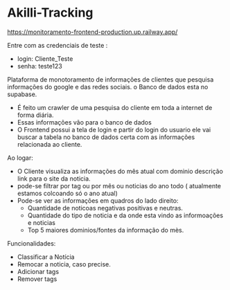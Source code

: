 # Akilli-Tracking

https://monitoramento-frontend-production.up.railway.app/

Entre com as credenciais de teste :
- login: Cliente_Teste
- senha: teste123

Plataforma de monotoramento de informações de clientes que pesquisa informações do google e das redes sociais. o Banco de dados esta no supabase.

-  É feito um crawler de uma pesquisa do cliente em toda a internet de forma diária.
-  Essas informações vão para o banco de dados
-  O Frontend possui a tela de login e partir do login do usuario ele vai buscar a tabela no banco de dados certa com as informações relacionada ao cliente.

Ao logar:
  - O Cliente visualiza as informações do mês atual com dominio descrição link para o site da noticia.
  - pode-se filtrar por tag ou por mês ou noticias do ano todo ( atualmente estamos colcoando só o ano atual)
  - Pode-se ver as informações em quadros do lado direito: 
    - Quantidade de noticoas negativas positivas e neutras.
    - Quantidade do tipo de noticia e da onde esta vindo as informoações e noticias
    - Top 5 maiores dominios/fontes da informação do mès.

Funcionalidades:
- Classificar a Notícia
- Remocar a noticia, caso precise.
- Adicionar tags
- Remover tags

